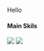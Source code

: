 Hello

<h4>Main Skils</h4>
<img src="https://img.shields.io/badge/Android-3DDC84?style=flat-square&logo=Android&logoColor=white"/>
<img src="https://img.shields.io/badge/React.js-3DDC84?style=flat-square&logo=React&logoColor=#61DAFB&labelColor=#FFF"/>
